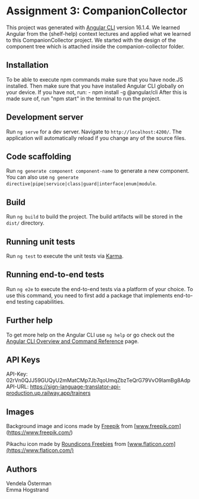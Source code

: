 # Assignment 3: CompanionCollector

This project was generated with [Angular CLI](https://github.com/angular/angular-cli) version 16.1.4.
We learned Angular from the (shelf-help) context lectures and applied what we learned to this CompanionCollector project. We started with the design of the component tree which is attached inside the companion-collector folder. 

## Installation

To be able to execute npm commands make sure that you have node.JS installed. Then make sure that you have installed Angular CLI globally on your device. If you have not, run: 
    - npm install -g @angular/cli
After this is made sure of, run "npm start" in the terminal to run the project. 

## Development server

Run `ng serve` for a dev server. Navigate to `http://localhost:4200/`. The application will automatically reload if you change any of the source files.

## Code scaffolding

Run `ng generate component component-name` to generate a new component. You can also use `ng generate directive|pipe|service|class|guard|interface|enum|module`.

## Build

Run `ng build` to build the project. The build artifacts will be stored in the `dist/` directory.

## Running unit tests

Run `ng test` to execute the unit tests via [Karma](https://karma-runner.github.io).

## Running end-to-end tests

Run `ng e2e` to execute the end-to-end tests via a platform of your choice. To use this command, you need to first add a package that implements end-to-end testing capabilities.

## Further help

To get more help on the Angular CLI use `ng help` or go check out the [Angular CLI Overview and Command Reference](https://angular.io/cli) page.

## API Keys

API-Key: 02rVn0QJJ59GUQyU2mMatCMp7Jb7qoUmqZbzTeQrG79VvO9lamBg8Adp \
API-URL: https://sign-language-translator-api-production.up.railway.app/trainers

## Images

Background image and icons made by [Freepik](https://www.freepik.com) from [www.freepik.com] (https://www.freepik.com/)

Pikachu icon made by [Roundicons Freebies](http://www.roundicons.com) from [www.flaticon.com](https://www.flaticon.com/)

## Authors

Vendela Österman \
Emma Hogstrand